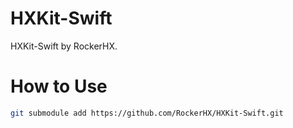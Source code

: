 # HXKit-Swift
HXKit-Swift by RockerHX.

# How to Use
```zsh
git submodule add https://github.com/RockerHX/HXKit-Swift.git
```
